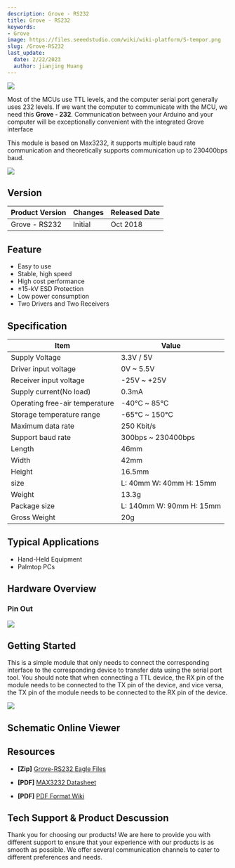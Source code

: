 ```yaml
---
description: Grove - RS232
title: Grove - RS232
keywords:
- Grove
image: https://files.seeedstudio.com/wiki/wiki-platform/S-tempor.png
slug: /Grove-RS232
last_update:
  date: 2/22/2023
  author: jianjing Huang
---
```

<!-- ---
name: Grove - RS232
category: Grove
bzurl: 
oldwikiname: 
prodimagename:
surveyurl: 
sku: 103020192
tags:
--- -->

![](https://files.seeedstudio.com/wiki/Grove-RS232/img/mian.jpg)

Most of the MCUs use TTL levels, and the computer serial port generally uses 232 levels. If we want the computer to communicate with the MCU, we need this **Grove - 232**. Communication between your Arduino and your computer will be exceptionally convenient with the integrated Grove interface

This module is based on Max3232, it supports multiple baud rate communication and theoretically supports communication up to 230400bps baud.

<p style={{textAlign: 'center'}}><a href="https://www.seeedstudio.com/Grove-RS232-P-2852.html" target="_blank"><img src="https://files.seeedstudio.com/wiki/Seeed-WiKi/docs/images/300px-Get_One_Now_Banner-ragular.png" /></a></p>

## Version

| Product Version  | Changes                                                                                               | Released Date |
|------------------|-------------------------------------------------------------------------------------------------------|---------------|
| Grove - RS232 | Initial                                                                                               | Oct 2018      |

## Feature

- Easy to use
- Stable, high speed
- High cost performance
- ±15-kV ESD Protection
- Low power consumption
- Two Drivers and Two Receivers

## Specification

|Item|Value|
|---|---|
|Supply Voltage|3.3V / 5V|
|Driver input voltage|0V ~ 5.5V|
|Receiver input voltage|-25V ~ +25V|
|Supply current(No load)|0.3mA|
|Operating free-air temperature|-40℃ ~ 85℃|
|Storage temperature range|-65℃ ~ 150℃|
|Maximum data rate|250 Kbit/s|
|Support baud rate|300bps ~ 230400bps|
|Length|46mm|
|Width|42mm|
|Height|16.5mm|
|size|L: 40mm W: 40mm H: 15mm|
|Weight|13.3g|
|Package size|L: 140mm W: 90mm H: 15mm|
|Gross Weight|20g|

## Typical Applications

- Hand-Held Equipment
- Palmtop PCs

## Hardware Overview

### Pin Out

![](https://files.seeedstudio.com/wiki/Grove-RS232/img/pin_out/pin_out.jpg)

## Getting Started

This is a simple module that only needs to connect the corresponding interface to the corresponding device to transfer data using the serial port tool. You should note that when connecting a TTL device, the RX pin of the module needs to be connected to the TX pin of the device, and vice versa, the TX pin of the module needs to be connected to the RX pin of the device.

![](https://files.seeedstudio.com/wiki/Grove-RS232/img/connect.jpg)

## Schematic Online Viewer

<div className="altium-ecad-viewer" data-project-src="https://files.seeedstudio.com/wiki/Grove-RS232/res/Grove-RS232.zip" style={{borderRadius: '0px 0px 4px 4px', height: 500, borderStyle: 'solid', borderWidth: 1, borderColor: 'rgb(241, 241, 241)', overflow: 'hidden', maxWidth: 1280, maxHeight: 700, boxSizing: 'border-box'}}>
</div>

## Resources

- **[Zip]** [Grove-RS232 Eagle Files](https://files.seeedstudio.com/wiki/Grove-RS232/res/Grove-RS232.zip)

- **[PDF]** [MAX3232 Datasheet](https://files.seeedstudio.com/wiki/Grove-RS232/res/Max3232.pdf)

- **[PDF]** [PDF Format Wiki](https://github.com/SeeedDocument/Grove-RS232/tree/master/res/Grove-RS232.pdf)

## Tech Support & Product Descussion

Thank you for choosing our products! We are here to provide you with different support to ensure that your experience with our products is as smooth as possible. We offer several communication channels to cater to different preferences and needs.

<div class="button_tech_support_container">
<a href="https://forum.seeedstudio.com/" class="button_forum"></a> 
<a href="https://www.seeedstudio.com/contacts" class="button_email"></a>
</div>

<div class="button_tech_support_container">
<a href="https://discord.gg/eWkprNDMU7" class="button_discord"></a> 
<a href="https://github.com/Seeed-Studio/wiki-documents/discussions/69" class="button_discussion"></a>
</div>
